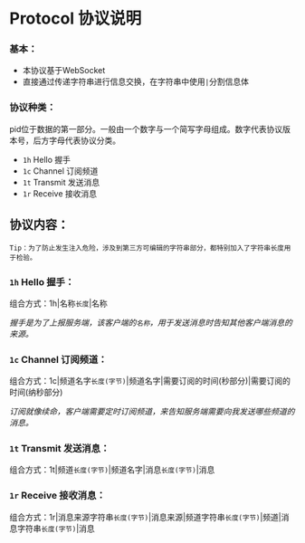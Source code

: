 # Protocol 协议说明

### 基本：

 - 本协议基于WebSocket
 - 直接通过传递字符串进行信息交换，在字符串中使用`|`分割信息体

### 协议种类：

pid位于数据的第一部分。一般由一个数字与一个简写字母组成。数字代表协议版本号，后方字母代表协议分类。
 - `1h` Hello 握手
 - `1c` Channel 订阅频道
 - `1t` Transmit 发送消息
 - `1r` Receive 接收消息

## 协议内容：

`Tip：为了防止发生注入危险，涉及到第三方可编辑的字符串部分，都特别加入了字符串长度用于检验。`

### `1h` Hello 握手：

组合方式：1h|名称`长度`|名称

_握手是为了上报服务端，该客户端的`名称`，用于发送消息时告知其他客户端消息的来源。_

### `1c` Channel 订阅频道：

组合方式：1c|频道名字`长度(字节)`|频道名字|需要订阅的时间(秒部分)|需要订阅的时间(纳秒部分)

_订阅就像续命，客户端需要定时订阅频道，来告知服务端需要向我发送哪些频道的消息。_

### `1t` Transmit 发送消息：

组合方式：1t|频道`长度(字节)`|频道名字|消息`长度(字节)`|消息

### `1r` Receive 接收消息：

组合方式：1r|消息来源字符串`长度(字节)`|消息来源|频道字符串`长度(字节)`|频道|消息字符串`长度(字节)`|消息
